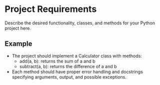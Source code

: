 # Project Requirements

Describe the desired functionality, classes, and methods for your Python project here.

## Example

- The project should implement a Calculator class with methods:
    - add(a, b): returns the sum of a and b
    - subtract(a, b): returns the difference of a and b
- Each method should have proper error handling and docstrings specifying arguments, output, and possible exceptions.